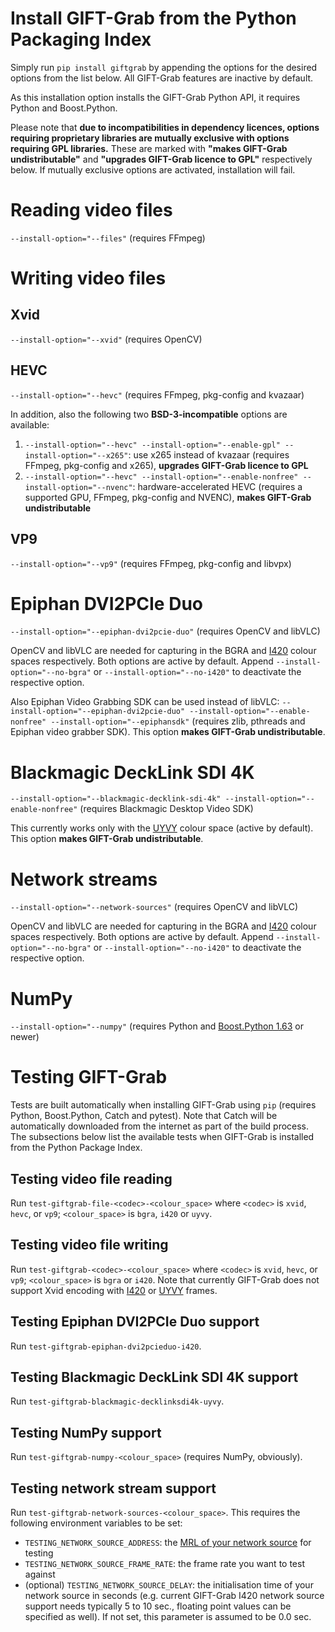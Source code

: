 # Install GIFT-Grab from the Python Packaging Index

Simply run `pip install giftgrab` by appending the options for the desired options from the list below.
All GIFT-Grab features are inactive by default.

As this installation option installs the GIFT-Grab Python API, it requires Python and Boost.Python.

Please note that **due to incompatibilities in dependency licences, options requiring proprietary libraries are mutually exclusive with options requiring GPL libraries.**
These are marked with **"makes GIFT-Grab undistributable"** and **"upgrades GIFT-Grab licence to GPL"** respectively below.
If mutually exclusive options are activated, installation will fail.


# Reading video files

`--install-option="--files"` (requires FFmpeg)


# Writing video files

## Xvid

`--install-option="--xvid"` (requires OpenCV)

## HEVC

`--install-option="--hevc"` (requires FFmpeg, pkg-config and kvazaar)

In addition, also the following two **BSD-3-incompatible** options are available:

1. `--install-option="--hevc" --install-option="--enable-gpl" --install-option="--x265"`: use x265 instead of kvazaar (requires FFmpeg, pkg-config and x265), **upgrades GIFT-Grab licence to GPL**
2. `--install-option="--hevc" --install-option="--enable-nonfree" --install-option="--nvenc"`: hardware-accelerated HEVC (requires a supported GPU, FFmpeg, pkg-config and NVENC), **makes GIFT-Grab undistributable**

## VP9

`--install-option="--vp9"` (requires FFmpeg, pkg-config and libvpx)


# Epiphan DVI2PCIe Duo

`--install-option="--epiphan-dvi2pcie-duo"` (requires OpenCV and libVLC)

OpenCV and libVLC are needed for capturing in the BGRA and [I420][i420] colour spaces respectively.
Both options are active by default.
Append `--install-option="--no-bgra"` or `--install-option="--no-i420"` to deactivate the respective option.

Also Epiphan Video Grabbing SDK can be used instead of libVLC:
`--install-option="--epiphan-dvi2pcie-duo" --install-option="--enable-nonfree" --install-option="--epiphansdk"` (requires zlib, pthreads and Epiphan video grabber SDK).
This option **makes GIFT-Grab undistributable**.

[i420]: https://wiki.videolan.org/YUV/#I420


# Blackmagic DeckLink SDI 4K

`--install-option="--blackmagic-decklink-sdi-4k" --install-option="--enable-nonfree"` (requires Blackmagic Desktop Video SDK)

This currently works only with the [UYVY][uyvy] colour space (active by default).
This option **makes GIFT-Grab undistributable**.

[uyvy]: https://wiki.videolan.org/YUV#UYVY


# Network streams

`--install-option="--network-sources"` (requires OpenCV and libVLC)

OpenCV and libVLC are needed for capturing in the BGRA and [I420][i420] colour spaces respectively.
Both options are active by default.
Append `--install-option="--no-bgra"` or `--install-option="--no-i420"` to deactivate the respective option.


# NumPy

`--install-option="--numpy"` (requires Python and [Boost.Python 1.63][bp163] or newer)

[bp163]: http://www.boost.org/doc/libs/1_63_0_b1/libs/python/doc/html/numpy/index.html


# Testing GIFT-Grab

Tests are built automatically when installing GIFT-Grab using `pip` (requires Python, Boost.Python, Catch and pytest).
Note that Catch will be automatically downloaded from the internet as part of the build process.
The subsections below list the available tests when GIFT-Grab is installed from the Python Package Index.

## Testing video file reading

Run `test-giftgrab-file-<codec>-<colour_space>` where `<codec>` is `xvid`, `hevc`, or `vp9`; `<colour_space>` is `bgra`, `i420` or `uyvy`.


## Testing video file writing

Run `test-giftgrab-<codec>-<colour_space>` where `<codec>` is `xvid`, `hevc`, or `vp9`; `<colour_space>` is `bgra` or `i420`.
Note that currently GIFT-Grab does not support Xvid encoding with [I420][i420] or [UYVY][uyvy] frames.


## Testing Epiphan DVI2PCIe Duo support

Run `test-giftgrab-epiphan-dvi2pcieduo-i420`.


## Testing Blackmagic DeckLink SDI 4K support

Run `test-giftgrab-blackmagic-decklinksdi4k-uyvy`.


## Testing NumPy support

Run `test-giftgrab-numpy-<colour_space>` (requires NumPy, obviously).


## Testing network stream support

Run `test-giftgrab-network-sources-<colour_space>`.
This requires the following environment variables to be set:
* `TESTING_NETWORK_SOURCE_ADDRESS`: the [MRL of your network source](https://wiki.videolan.org/Media_resource_locator) for testing
* `TESTING_NETWORK_SOURCE_FRAME_RATE`: the frame rate you want to test against
* (optional) `TESTING_NETWORK_SOURCE_DELAY`: the initialisation time of your network source in seconds (e.g. current GIFT-Grab I420 network source support needs typically 5 to 10 sec., floating point values can be specified as well). If not set, this parameter is assumed to be 0.0 sec.

